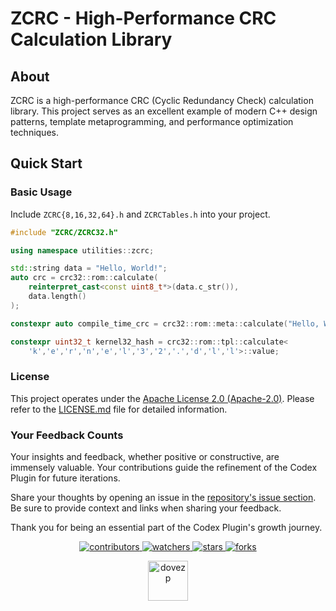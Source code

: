 # ZCRC - High-Performance CRC Calculation Library

## About

ZCRC is a high-performance CRC (Cyclic Redundancy Check) calculation library. This project serves as an excellent example of modern C++ design patterns, template metaprogramming, and performance optimization techniques.

## Quick Start

### Basic Usage

Include `ZCRC{8,16,32,64}.h` and `ZCRCTables.h` into your project.

```cpp
#include "ZCRC/ZCRC32.h"

using namespace utilities::zcrc;

std::string data = "Hello, World!";
auto crc = crc32::rom::calculate(
    reinterpret_cast<const uint8_t*>(data.c_str()), 
    data.length()
);

constexpr auto compile_time_crc = crc32::rom::meta::calculate("Hello, World!");

constexpr uint32_t kernel32_hash = crc32::rom::tpl::calculate<
    'k','e','r','n','e','l','3','2','.','d','l','l'>::value;
```

### License
This project operates under the [Apache License 2.0 (Apache-2.0)](https://tldrlegal.com/license/apache-license-2.0-(apache-2.0)). Please refer to the [LICENSE.md](./LICENSE.md) file for detailed information.

### Your Feedback Counts

Your insights and feedback, whether positive or constructive, are immensely valuable. Your contributions guide the refinement of the Codex Plugin for future iterations.

Share your thoughts by opening an issue in the [repository's issue section](https://github.com/dovezp/utilities.zcrc/issues). Be sure to provide context and links when sharing your feedback.

Thank you for being an essential part of the Codex Plugin's growth journey.

<p align="center">
  <p align="center">
    <a href="https://github.com/dovezp/utilities.zcrc/graphs/contributors">
      <img src="https://img.shields.io/github/contributors/dovezp/utilities.zcrc?style=flat-square" alt="contributors"/>
    </a>
    <a href="https://github.com/dovezp/utilities.zcrc/watchers">
      <img src="https://img.shields.io/github/watchers/dovezp/utilities.zcrc?style=flat-square" alt="watchers"/>
    </a>
    <a href="https://github.com/dovezp/utilities.zcrc/stargazers">
      <img src="https://img.shields.io/github/stars/dovezp/utilities.zcrc?style=flat-square" alt="stars"/>
    </a>
    <a href="https://github.com/dovezp/utilities.zcrc/network/members">
      <img src="https://img.shields.io/github/forks/dovezp/utilities.zcrc?style=flat-square" alt="forks"/>
    </a>
  </p>
</p>

<p align="center">
  <a href="https://github.com/dovezp">
    <img width="64" heigth="64" src="https://avatars.githubusercontent.com/u/89095890" alt="dovezp"/>
  </a>
</p>
